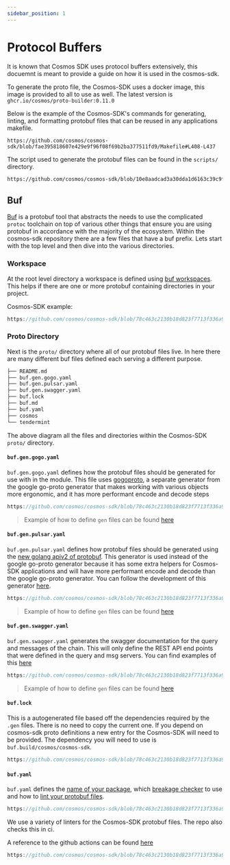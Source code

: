 ```yaml
---
sidebar_position: 1
---
```



# Protocol Buffers

It is known that Cosmos SDK uses protocol buffers extensively, this docuemnt is meant to provide a guide on how it is used in the cosmos-sdk. 

To generate the proto file, the Cosmos-SDK uses a docker image, this image is provided to all to use as well. The latest version is `ghcr.io/cosmos/proto-builder:0.11.0`

Below is the example of the Cosmos-SDK's commands for generating, linting, and formatting protobuf files that can be reused in any applications makefile. 
```
https://github.com/cosmos/cosmos-sdk/blob/fae395818607e429e9f96f08f69b2ba377511fd9/Makefile#L408-L437
```

The script used to generate the protobuf files can be found in the `scripts/` directory. 

```sh reference
https://github.com/cosmos/cosmos-sdk/blob/10e8aadcad3a30dda1d6163c39c9f86b4a877e54/scripts/protocgen.sh#L1-L37
```

## Buf

[Buf](https://buf.build) is a protobuf tool that abstracts the needs to use the complicated `protoc` toolchain on top of various other things that ensure you are using protobuf in accordance with the majority of the ecosystem. Within the cosmos-sdk repository there are a few files that have a buf prefix. Lets start with the top level and then dive into the various directories. 

### Workspace

At the root level directory a workspace is defined using [buf workspaces](https://docs.buf.build/configuration/v1/buf-work-yaml). This helps if there are one or more protobuf containing directories in your project. 

Cosmos-SDK example: 
```go reference
https://github.com/cosmos/cosmos-sdk/blob/78c463c2130b18d823f7713f336a9b76e7b6d8b8/buf.work.yaml#L6-L9
```

### Proto Directory

Next is the `proto/` directory where all of our protobuf files live. In here there are many different buf files defined each serving a different purpose. 

```bash
├── README.md
├── buf.gen.gogo.yaml
├── buf.gen.pulsar.yaml
├── buf.gen.swagger.yaml
├── buf.lock
├── buf.md
├── buf.yaml
├── cosmos
└── tendermint
```

The above diagram all the files and directories within the Cosmos-SDK `proto/` directory. 

#### `buf.gen.gogo.yaml`

`buf.gen.gogo.yaml` defines how the protobuf files should be generated for use with in the module. This file uses [gogoproto](https://github.com/gogo/protobuf), a separate generator from the google go-proto generator that makes working with various objects more ergonomic, and it has more performant encode and decode steps

```go reference
https://github.com/cosmos/cosmos-sdk/blob/78c463c2130b18d823f7713f336a9b76e7b6d8b8/proto/buf.gen.gogo.yaml#L1-l9
```

> Example of how to define `gen` files can be found [here](https://docs.buf.build/tour/generate-go-code)

#### `buf.gen.pulsar.yaml`

`buf.gen.pulsar.yaml` defines how protobuf files should be generated using the [new golang apiv2 of protobuf](https://go.dev/blog/protobuf-apiv2). This generator is used instead of the google go-proto generator because it has some extra helpers for Cosmos-SDK applications and will have more performant encode and decode than the google go-proto generator. You can follow the development of this generator [here](https://github.com/cosmos/cosmos-proto). 

```go reference
https://github.com/cosmos/cosmos-sdk/blob/78c463c2130b18d823f7713f336a9b76e7b6d8b8/proto/buf.gen.pulsar.yaml#L1-L18
```

> Example of how to define `gen` files can be found [here](https://docs.buf.build/tour/generate-go-code)

#### `buf.gen.swagger.yaml`

`buf.gen.swagger.yaml` generates the swagger documentation for the query and messages of the chain. This will only define the REST API end points that were defined in the query and msg servers. You can find examples of this [here](https://github.com/cosmos/cosmos-sdk/blob/78c463c2130b18d823f7713f336a9b76e7b6d8b8/proto/cosmos/bank/v1beta1/query.proto#L19)

```go reference
https://github.com/cosmos/cosmos-sdk/blob/78c463c2130b18d823f7713f336a9b76e7b6d8b8/proto/buf.gen.swagger.yaml#L1-L6
```

> Example of how to define `gen` files can be found [here](https://docs.buf.build/tour/generate-go-code)

#### `buf.lock`

This is a autogenerated file based off the dependencies required by the `.gen` files. There is no need to copy the current one. If you depend on cosmos-sdk proto definitions a new entry for the Cosmos-SDK will need to be provided. The dependency you will need to use is `buf.build/cosmos/cosmos-sdk`.

```go reference
https://github.com/cosmos/cosmos-sdk/blob/78c463c2130b18d823f7713f336a9b76e7b6d8b8/proto/buf.lock#L1-L16
```

#### `buf.yaml`

`buf.yaml` defines the [name of your package](https://github.com/cosmos/cosmos-sdk/blob/78c463c2130b18d823f7713f336a9b76e7b6d8b8/proto/buf.yaml#L3), which [breakage checker](https://docs.buf.build/tour/detect-breaking-changes) to use and how to [lint your protobuf files](https://docs.buf.build/tour/lint-your-api). 

```go reference
https://github.com/cosmos/cosmos-sdk/blob/78c463c2130b18d823f7713f336a9b76e7b6d8b8/proto/buf.yaml#L1-L24
```

We use a variety of linters for the Cosmos-SDK protobuf files. The repo also checks this in ci. 

A reference to the github actions can be found [here](https://github.com/cosmos/cosmos-sdk/blob/78c463c2130b18d823f7713f336a9b76e7b6d8b8/.github/workflows/proto.yml#L1-L32)

```go reference
https://github.com/cosmos/cosmos-sdk/blob/78c463c2130b18d823f7713f336a9b76e7b6d8b8/.github/workflows/proto.yml#L1-L32
```
